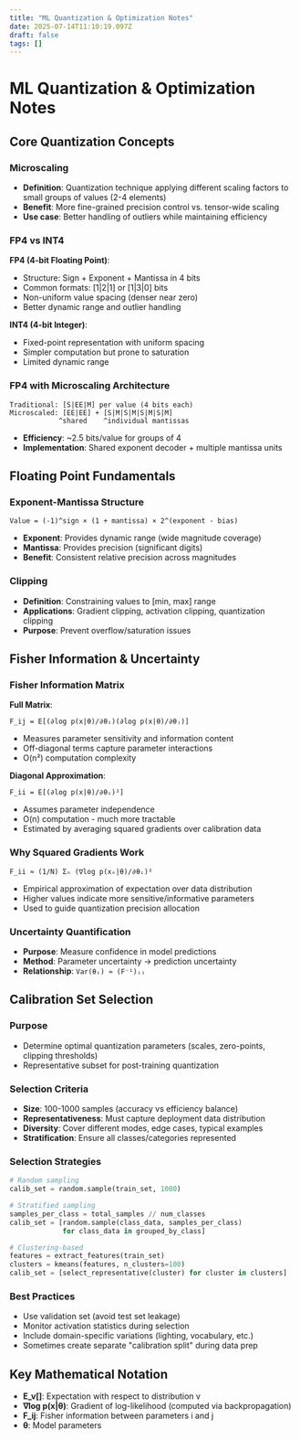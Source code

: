 ```yaml
---
title: "ML Quantization & Optimization Notes"
date: 2025-07-14T11:10:19.097Z
draft: false
tags: []
---
```


# ML Quantization & Optimization Notes

## Core Quantization Concepts

### Microscaling

- **Definition**: Quantization technique applying different scaling factors to small groups of values (2-4 elements)
- **Benefit**: More fine-grained precision control vs. tensor-wide scaling
- **Use case**: Better handling of outliers while maintaining efficiency

### FP4 vs INT4

**FP4 (4-bit Floating Point)**:

- Structure: Sign + Exponent + Mantissa in 4 bits
- Common formats: [1|2|1] or [1|3|0] bits
- Non-uniform value spacing (denser near zero)
- Better dynamic range and outlier handling

**INT4 (4-bit Integer)**:

- Fixed-point representation with uniform spacing
- Simpler computation but prone to saturation
- Limited dynamic range

### FP4 with Microscaling Architecture

```
Traditional: [S|EE|M] per value (4 bits each)
Microscaled: [EE|EE] + [S|M|S|M|S|M|S|M]
            ^shared    ^individual mantissas
```

- **Efficiency**: ~2.5 bits/value for groups of 4
- **Implementation**: Shared exponent decoder + multiple mantissa units

## Floating Point Fundamentals

### Exponent-Mantissa Structure

```
Value = (-1)^sign × (1 + mantissa) × 2^(exponent - bias)
```

- **Exponent**: Provides dynamic range (wide magnitude coverage)
- **Mantissa**: Provides precision (significant digits)
- **Benefit**: Consistent relative precision across magnitudes

### Clipping

- **Definition**: Constraining values to [min, max] range
- **Applications**: Gradient clipping, activation clipping, quantization clipping
- **Purpose**: Prevent overflow/saturation issues

## Fisher Information & Uncertainty

### Fisher Information Matrix

**Full Matrix**:

```
F_ij = E[(∂log p(x|θ)/∂θᵢ)(∂log p(x|θ)/∂θⱼ)]
```

- Measures parameter sensitivity and information content
- Off-diagonal terms capture parameter interactions
- O(n²) computation complexity

**Diagonal Approximation**:

```
F_ii = E[(∂log p(x|θ)/∂θᵢ)²]
```

- Assumes parameter independence
- O(n) computation - much more tractable
- Estimated by averaging squared gradients over calibration data

### Why Squared Gradients Work

```
F_ii ≈ (1/N) Σₙ (∇log p(xₙ|θ)/∂θᵢ)²
```

- Empirical approximation of expectation over data distribution
- Higher values indicate more sensitive/informative parameters
- Used to guide quantization precision allocation

### Uncertainty Quantification

- **Purpose**: Measure confidence in model predictions
- **Method**: Parameter uncertainty → prediction uncertainty
- **Relationship**: `Var(θᵢ) ≈ (F⁻¹)ᵢᵢ`

## Calibration Set Selection

### Purpose

- Determine optimal quantization parameters (scales, zero-points, clipping thresholds)
- Representative subset for post-training quantization

### Selection Criteria

- **Size**: 100-1000 samples (accuracy vs efficiency balance)
- **Representativeness**: Must capture deployment data distribution
- **Diversity**: Cover different modes, edge cases, typical examples
- **Stratification**: Ensure all classes/categories represented

### Selection Strategies

```python
# Random sampling
calib_set = random.sample(train_set, 1000)

# Stratified sampling
samples_per_class = total_samples // num_classes
calib_set = [random.sample(class_data, samples_per_class) 
             for class_data in grouped_by_class]

# Clustering-based
features = extract_features(train_set)
clusters = kmeans(features, n_clusters=100)
calib_set = [select_representative(cluster) for cluster in clusters]
```

### Best Practices

- Use validation set (avoid test set leakage)
- Monitor activation statistics during selection
- Include domain-specific variations (lighting, vocabulary, etc.)
- Sometimes create separate "calibration split" during data prep

## Key Mathematical Notation

- **E_v[]**: Expectation with respect to distribution v
- **∇log p(x|θ)**: Gradient of log-likelihood (computed via backpropagation)
- **F_ij**: Fisher information between parameters i and j
- **θ**: Model parameters